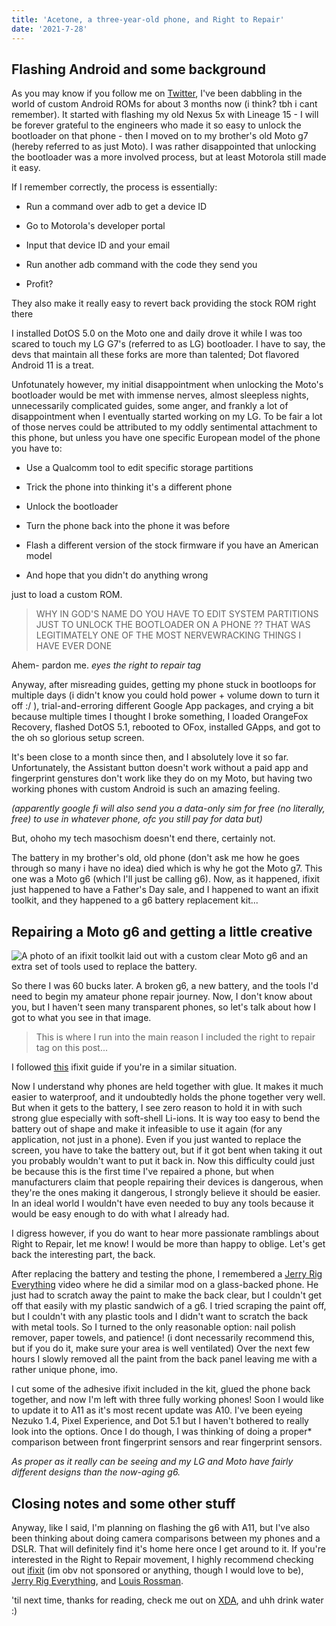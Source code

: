 ```yaml
---
title: 'Acetone, a three-year-old phone, and Right to Repair'
date: '2021-7-28'
---
```


## Flashing Android and some background

As you may know if you follow me on [Twitter](https://twitter.com/kayt_was_taken), I've been dabbling in the world of custom Android ROMs for about 3 months now (i think? tbh i cant remember). It started with flashing my old Nexus 5x with Lineage 15 - I will be forever grateful to the engineers who made it so easy to unlock the bootloader on that phone - then I moved on to my brother's old Moto g7 (hereby referred to as just Moto). I was rather disappointed that unlocking the bootloader was a more involved process, but at least Motorola still made it easy.

If I remember correctly, the process is essentially:

- Run a command over adb to get a device ID

- Go to Motorola's developer portal

- Input that device ID and your email

- Run another adb command with the code they send you

- Profit?

They also make it really easy to revert back providing the stock ROM right there

I installed DotOS 5.0 on the Moto one and daily drove it while I was too scared to touch my LG G7's (referred to as LG) bootloader. I have to say, the devs that maintain all these forks are more than talented; Dot flavored Android 11 is a treat.

Unfotunately however, my initial disappointment when unlocking the Moto's bootloader would be met with immense nerves, almost sleepless nights, unnecessarily complicated guides, some anger, and frankly a lot of disappointment when I eventually started working on my LG. To be fair a lot of those nerves could be attributed to my oddly sentimental attachment to this phone, but unless you have one specific European model of the phone you have to:

- Use a Qualcomm tool to edit specific storage partitions

- Trick the phone into thinking it's a different phone

- Unlock the bootloader

- Turn the phone back into the phone it was before

- Flash a different version of the stock firmware if you have an American model

- And hope that you didn't do anything wrong

just to load a custom ROM.

> WHY IN GOD'S NAME DO YOU HAVE TO EDIT SYSTEM PARTITIONS JUST TO UNLOCK THE BOOTLOADER ON A PHONE ?? THAT WAS LEGITIMATELY ONE OF THE MOST NERVEWRACKING THINGS I HAVE EVER DONE

Ahem- pardon me. *eyes the right to repair tag*

Anyway, after misreading guides, getting my phone stuck in bootloops for multiple days (i didn't know you could hold power + volume down to turn it off :/ ), trial-and-erroring different Google App packages, and crying a bit because multiple times I thought I broke something, I loaded OrangeFox Recovery, flashed DotOS 5.1, rebooted to OFox, installed GApps, and got to the oh so glorious setup screen.

It's been close to a month since then, and I absolutely love it so far. Unfortunately, the Assistant button doesn't work without a paid app and fingerprint genstures don't work like they do on my Moto, but having two working phones with custom Android is such an amazing feeling.

*(apparently google fi will also send you a data-only sim for free (no literally, free) to use in whatever phone, ofc you still pay for data but)*

But, ohoho my tech masochism doesn't end there, certainly not.

The battery in my brother's old, old phone (don't ask me how he goes through so many i have no idea) died which is why he got the Moto g7. This one was a Moto g6 (which I'll just be calling g6). Now, as it happened, ifixit just happened to have a Father's Day sale, and I happened to want an ifixit toolkit, and they happened to a g6 battery replacement kit...

## Repairing a Moto g6 and getting a little creative

![A photo of an ifixit toolkit laid out with a custom clear Moto g6 and an extra set of tools used to replace the battery.](https://kayt.dev/static/motog6_ifixit.jpg)

So there I was 60 bucks later. A broken g6, a new battery, and the tools I'd need to begin my amateur phone repair journey. Now, I don't know about you, but I haven't seen many transparent phones, so let's talk about how I got to what you see in that image.

> This is where I run into the main reason I included the right to repair tag on this post...

I followed [this](https://www.ifixit.com/Guide/Motorola+Moto+G6+Battery+Replacement/127829) ifixit guide if you're in a similar situation.

Now I understand why phones are held together with glue. It makes it much easier to waterproof, and it undoubtedly holds the phone together very well. But when it gets to the battery, I see zero reason to hold it in with such strong glue especially with soft-shell Li-ions. It is way too easy to bend the battery out of shape and make it infeasible to use it again (for any application, not just in a phone). Even if you just wanted to replace the screen, you have to take the battery out, but if it got bent when taking it out you probably wouldn't want to put it back in. Now this difficulty could just be because this is the first time I've repaired a phone, but when manufacturers claim that people repairing their devices is dangerous, when they're the ones making it dangerous, I strongly believe it should be easier. In an ideal world I wouldn't have even needed to buy any tools because it would be easy enough to do with what I already had.

I digress however, if you do want to hear more passionate ramblings about Right to Repair, let me know! I would be more than happy to oblige. Let's get back the interesting part, the back.

After replacing the battery and testing the phone, I remembered a [Jerry Rig Everything](https://www.youtube.com/user/JerryRigEverything) video where he did a similar mod on a glass-backed phone. He just had to scratch away the paint to make the back clear, but I couldn't get off that easily with my plastic sandwich of a g6. I tried scraping the paint off, but I couldn't with any plastic tools and I didn't want to scratch the back with metal tools. So I turned to the only reasonable option: nail polish remover, paper towels, and patience! (i dont necessarily recommend this, but if you do it, make sure your area is well ventilated) Over the next few hours I slowly removed all the paint from the back panel leaving me with a rather unique phone, imo.

I cut some of the adhesive ifixit included in the kit, glued the phone back together, and now I'm left with three fully working phones! Soon I would like to update it to A11 as it's most recent update was A10. I've been eyeing Nezuko 1.4, Pixel Experience, and Dot 5.1 but I haven't bothered to really look into the options. Once I do though, I was thinking of doing a proper* comparison between front fingerprint sensors and rear fingerprint sensors.

*As proper as it really can be seeing and my LG and Moto have fairly different designs than the now-aging g6.*

## Closing notes and some other stuff

Anyway, like I said, I'm planning on flashing the g6 with A11, but I've also been thinking about doing camera comparisons between my phones and a DSLR. That will definitely find it's home here once I get around to it. If you're interested in the Right to Repair movement, I highly recommend checking out [ifixit](https://www.ifixit.com/Right-to-Repair) (im obv not sponsored or anything, though I would love to be), [Jerry Rig Everything](https://www.youtube.com/user/JerryRigEverything), and [Louis Rossman](https://www.youtube.com/user/rossmanngroup).

'til next time, thanks for reading, check me out on [XDA](https://forum.xda-developers.com/m/kayt_was_taken.11697793/#xdadevices_inventory), and uhh drink water :)
